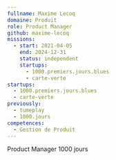 ```yaml
---
fullname: Maxime Lecoq
domaine: Produit
role: Product Manager
github: maxime-lecoq
missions:
  - start: 2021-04-05
    end: 2024-12-31
    status: independent
    startups:
      - 1000.premiers.jours.blues
      - carte-verte
startups:
  - 1000.premiers.jours.blues
  - carte-verte
previously:
  - tumeplay
  - 1000.jours
competences:
  - Gestion de Produit
---
```

Product Manager 1000 jours